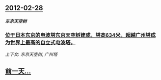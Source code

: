 ## [2012-02-28](/zh/news/2012/02/28/index.md)

##### 东京天空树
### [位于日本东京的电波塔东京天空树建成，塔高634米，超越广州塔成为世界上最高的自立式电波塔。](/zh/news/2012/02/28/位于日本东京的电波塔东京天空树建成-塔高634米-超越广州塔成为世界上最高的自立式电波塔.md)
_上下文: 东京天空树, 广州塔_

## [前一天...](/zh/news/2012/02/27/index.md)

